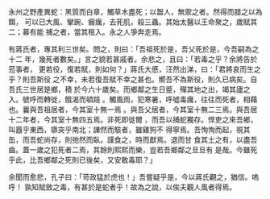 永州之野產異蛇：黑質而白章，觸草木盡死；以齧人，無禦之者。然得而腊之以為餌，
可以已大風、攣踠、瘺癘，去死肌，殺三蟲。其始太醫以王命聚之，歲賦其二；募有能
捕之者，當其租入。永之人爭奔走焉。

有蔣氏者，專其利三世矣。問之，則曰：「吾祖死於是，吾父死於是，今吾嗣為之十二
年，幾死者數矣。」言之貌若甚戚者。余悲之，且曰：「若毒之乎？余將告於蒞事者，
更若役，復若賦，則如何？」蔣氏大慼，汪然出涕，曰：「君將哀而生之乎？則吾斯役
之不幸，未若復吾賦不幸之甚也。嚮吾不為斯役，則久已病矣。自吾氏三世居是鄉，積
於今六十歲矣。而鄉鄰之生日蹙，殫其地之出，竭其廬之入。號呼而轉徙，餓渴而頓踣
。觸風雨，犯寒暑，呼噓毒癘，往往而死者，相藉也。曩與吾祖居者，今其室十無一焉
。與吾父居者，今其室十無二三焉。與吾居十二年者，今其室十無四五焉。非死即徙爾
，而吾以捕蛇獨存。悍吏之來吾鄉，叫囂乎東西，隳突乎南北；譁然而駭者，雖雞狗不
得寧焉。吾恂恂而起，視其缶，而吾蛇尚存，則弛然而臥。謹食之，時而獻焉。退而甘
食其土之有，以盡吾齒。蓋一歲之犯死者二焉，其餘則熙熙而樂，豈若吾鄉鄰之旦旦有
是哉。今雖死乎此，比吾鄉鄰之死則已後矣，又安敢毒耶？」

余聞而愈悲，孔子曰：「苛政猛於虎也！」吾嘗疑乎是，今以蔣氏觀之，猶信。嗚呼！
孰知賦斂之毒，有甚於是蛇者乎！故為之說，以俟夫觀人風者得焉。

